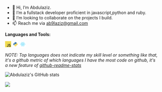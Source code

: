 - 👋 Hi, I’m Abdulaziz.
- 🌱 I’m a fullstack developer proficient in javascript,python and ruby.
- 💞️ I’m looking to collaborate on the projects I build.
- 📫 Reach me via ab9laziz@gmail.com 


**Languages and Tools:**

<a href="https://developer.mozilla.org/en-US/docs/Web/JavaScript" target="_blank"><code><img height="20" src="https://raw.githubusercontent.com/github/explore/80688e429a7d4ef2fca1e82350fe8e3517d3494d/topics/javascript/javascript.png"></code></a>
<a href="https://www.python.org" target="_blank"><code><img height="20" src="https://raw.githubusercontent.com/github/explore/80688e429a7d4ef2fca1e82350fe8e3517d3494d/topics/python/python.png"></code></a>
<a href="http://reactjs.org/" target="_blank"><code><img height="20" src="https://raw.githubusercontent.com/github/explore/80688e429a7d4ef2fca1e82350fe8e3517d3494d/topics/react/react.png"></code></a>



_NOTE: Top languages does not indicate my skill level or something like that, it's a github metric of which languages I have the most code on github, it's a new feature of [github-readme-stats](https://github.com/anuraghazra/github-readme-stats)_

![Abdulaziz's GitHub stats](https://github-readme-stats.vercel.app/api?username=ab9laziz&show_icons=true&theme=merko)

<a href="https://github.com/github-readme-stats">
  <img align="center" src="https://github-readme-stats.vercel.app/api/top-langs/?username=ab9laziz&count_private=true&layout=compact&theme=merko" />
</a>




